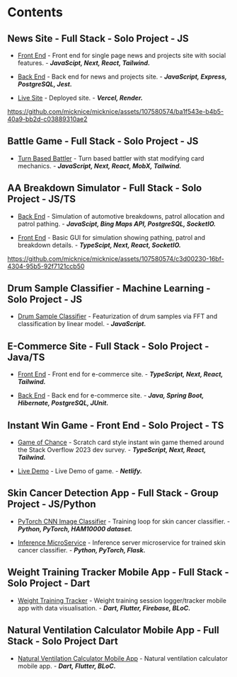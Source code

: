 # Contents


## News Site - Full Stack - Solo Project - JS

- [Front End](https://github.com/micknice/the-tardigrade) - Front end for single page news and projects site with social features. - ___JavaScipt, Next, React, Tailwind.___
  
- [Back End](https://github.com/micknice/nc-news-back-end)  - Back end for news and projects site. - ___JavaScript, Express, PostgreSQL, Jest.___
  
- [Live Site](https://github.com/micknice/nc-news-back-end) - Deployed site. - ___Vercel, Render.___

https://github.com/micknice/micknice/assets/107580574/ba1f543e-b4b5-40a9-bb2d-c03889310ae2

## Battle Game - Full Stack - Solo Project - JS

- [Turn Based Battler](https://github.com/micknice/memeosphere) - Turn based battler with stat modifying card mechanics. - ___JavaScript, Next, React, MobX, Tailwind.___

## AA Breakdown Simulator - Full Stack - Solo Project - JS/TS
  
- [Back End](https://github.com/micknice/AA_breakdown_simulator) - Simulation of automotive breakdowns, patrol allocation and patrol pathing. - ___JavaScipt, Bing Maps API, PostgreSQL, SocketIO.___
  
- [Front End](https://github.com/micknice/AA_breakdown_simulator) - Basic GUI for simulation showing pathing, patrol and breakdown details. - ___TypeScipt, Next, React, SocketIO.___

https://github.com/micknice/micknice/assets/107580574/c3d00230-16bf-4304-95b5-92f7121ccb50

## Drum Sample Classifier - Machine Learning - Solo Project - JS

- [Drum Sample Classifier](https://github.com/micknice/drum-sample-classifier) - Featurization of drum samples via FFT and classification by linear model. - ___JavaScript.___

## E-Commerce Site - Full Stack - Solo Project - Java/TS

- [Front End](https://github.com/micknice/e-commerce-fe) - Front end for e-commerce site. - ___TypeScript, Next, React, Tailwind.___

- [Back End](https://github.com/micknice/e-commerce-be) - Back end for e-commerce site. - ___Java, Spring Boot, Hibernate, PostgreSQL, JUnit.___

## Instant Win Game - Front End - Solo Project - TS
  
- [Game of Chance](https://github.com/micknice/scratch-overflow) - Scratch card style instant win game themed around the Stack Overflow 2023 dev survey. - ___TypeScript, Next, React, Tailwind.___
 
- [Live Demo](https://singular-manatee-cfe23a.netlify.app/) - Live Demo of game. - ___Netlify.___

## Skin Cancer Detection App - Full Stack - Group Project - JS/Python

- [PyTorch CNN Image Classifier](#pytorch-cnn-image-classifier) - Training loop for skin cancer classifier. - ___Python, PyTorch, HAM10000 dataset.___

- [Inference MicroService](https://github.com/micknice/skin-classification-server) - Inference server microservice for trained skin cancer classifier. - ___Python, PyTorch, Flask.___

## Weight Training Tracker Mobile App - Full Stack - Solo Project - Dart

- [Weight Training Tracker](https://github.com/micknice/any_percent_flutter_app) - Weight training session logger/tracker mobile app with data visualisation. - ___Dart, Flutter, Firebase, BLoC.___

## Natural Ventilation Calculator Mobile App - Full Stack - Solo Project Dart
  
- [Natural Ventilation Calculator Mobile App](https://github.com/micknice/natural-ventilation-calculator-app) - Natural ventilation calculator mobile app.  - ___Dart, Flutter, BLoC.___
  
  


  


















